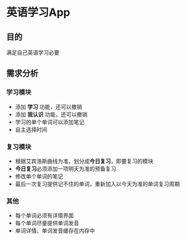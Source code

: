 # 英语学习App
## 目的
满足自己英语学习必要

## 需求分析
### 学习模块
+ 添加 **学习** 功能，还可以撤销
+ 添加 **我认识** 功能，还可以撤销
+ 学习的单个单词可以添加笔记
+ 自主选择时间

### 复习模块
+ 根据艾宾浩斯曲线为准，划分成**今日复习**，即要复习的模块
+ **今日复习**必须添加一项明天为准的预备复习
+ 修改单个单词的笔记
+ 最后一次复习提供记不住的单词，重新加入以今天为准的单词复习周期

### 其他
+ 每个单词必须有详情界面
+ 每个单词尽量提供单词发音
+ 单词详情、单词发音缓存在内存中